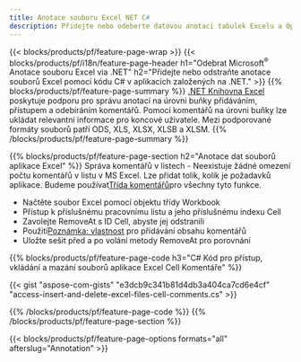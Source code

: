 ```yaml
---
title: Anotace souboru Excel NET C#
description: Přidejte nebo odeberte datovou anotaci tabulek Excelu a OpenOffice pomocí několika řádků kódu C#.
---
```

{{< blocks/products/pf/feature-page-wrap >}}
{{< blocks/products/pf/i18n/feature-page-header h1="Odebrat Microsoft<sup>&reg;</sup> Anotace souboru Excel via .NET" h2="Přidejte nebo odstraňte anotace souborů Excel pomocí kódu C# v aplikacích založených na .NET." >}}
{{% blocks/products/pf/feature-page-summary %}}
[.NET Knihovna Excel](/cells/cs/net/) poskytuje podporu pro správu anotací na úrovni buňky přidáváním, přístupem a odebíráním komentářů. Pomocí komentářů na úrovni buňky lze ukládat relevantní informace pro koncové uživatele. Mezi podporované formáty souborů patří ODS, XLS, XLSX, XLSB a XLSM.
{{% /blocks/products/pf/feature-page-summary %}}

{{% blocks/products/pf/feature-page-section h2="Anotace dat souborů aplikace Excel" %}}
 Správa komentářů v listech - Neexistuje žádné omezení počtu komentářů v listu v MS Excel. Lze přidat tolik, kolik je požadavků aplikace. Budeme používat[Třída komentářů](https://reference.aspose.com/cells/net/aspose.cells/comment)pro všechny tyto funkce.

+ Načtěte soubor Excel pomocí objektu třídy Workbook
+ Přístup k příslušnému pracovnímu listu a jeho příslušnému indexu Cell
+ Zavolejte RemoveAt s ID Cell, abyste jej odstranili
 + Použití[Poznámka: vlastnost](https://reference.aspose.com/cells/net/aspose.cells/comment/properties/note) pro přidávání obsahu komentářů
+ Uložte sešit před a po volání metody RemoveAt pro porovnání

{{% blocks/products/pf/feature-page-code h3="C# Kód pro přístup, vkládání a mazání souborů aplikace Excel Cell Komentáře" %}}


{{< gist "aspose-com-gists" "e3dcb9c341b81d4db3a404ca7cd6e4cf" "access-insert-and-delete-excel-files-cell-comments.cs" >}}

{{% /blocks/products/pf/feature-page-code %}}
{{% /blocks/products/pf/feature-page-section %}}

{{< blocks/products/pf/feature-page-options formats="all" afterslug="Annotation" >}}
